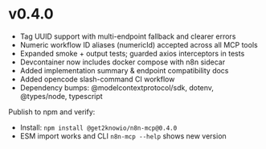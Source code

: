 # v0.4.0

- Tag UUID support with multi-endpoint fallback and clearer errors
- Numeric workflow ID aliases (numericId) accepted across all MCP tools
- Expanded smoke + output tests; guarded axios interceptors in tests
- Devcontainer now includes docker compose with n8n sidecar
- Added implementation summary & endpoint compatibility docs
- Added opencode slash-command CI workflow
- Dependency bumps: @modelcontextprotocol/sdk, dotenv, @types/node, typescript

Publish to npm and verify:
- Install: `npm install @get2knowio/n8n-mcp@0.4.0`
- ESM import works and CLI `n8n-mcp --help` shows new version
